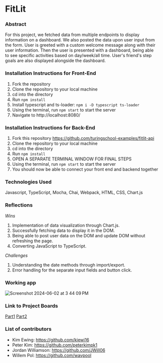 # FitLit

### Abstract
For this project, we fetched data from multiple endpoints to display information on a dashboard. We also posted the data upon user input from the form. User is greeted with a custom welcome message along with their user information. Then the user is presented with a dashboard, being able to see specific activities based on day/week/all time. User's friend's step goals are also displayed alongside the dashboard.

### Installation Instructions for Front-End
1. Fork the repository
2. Clone the repository to your local machine
3. cd into the directory
4. Run `npm install`
5. Install typescript and ts-loader: `npm i -D typescript ts-loader`
6. Using the terminal, run `npm start` to start the server
7. Navigate to http://localhost:8080/

### Installation Instructions for Back-End
1. Fork this repository https://github.com/turingschool-examples/fitlit-api
2. Clone the repository to your local machine
3. cd into the directory
4. Run `npm install`
5. OPEN A SEPARATE TERMINAL WINDOW FOR FINAL STEPS
6. Using the terminal, run `npm start` to start the server
7. You should now be able to connect your front end and backend together

   
### Technologies Used
Javascript, TypeScript, Mocha, Chai, Webpack, HTML, CSS, Chart.js

### Reflections
*Wins*
1. Implementation of data visualization through Chart.js.
2. Successfully fetching data to display it in the DOM.
3. Being able to post user data on the DOM and update DOM without refreshing the page.
4. Converting JavaScript to TypeScript.
    
*Challenges*
1. Understanding the date methods through import/export.
2. Error handling for the separate input fields and button click. 
   
### Working app
![Screenshot 2024-06-02 at 3 44 09 PM](https://github.com/kiewi16/fitlit/assets/127267694/7960b8a3-3f21-41b1-ba4d-1aed3b7a39c2)


### Link to Project Boards
[Part1](https://github.com/users/peterkimpk1/projects/4)
[Part2](https://github.com/users/kiewi16/projects/3)

### List of contributors
* Kim Ewing: https://github.com/kiewi16
* Peter Kim: https://github.com/peterkimpk1
* Jordan Williamson: https://github.com/JWill06
* Willem Pol: https://github.com/wavpool

